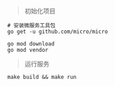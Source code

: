 > 初始化项目
```
# 安装微服务工具包
go get -u github.com/micro/micro

go mod download
go mod vendor
```

> 运行服务
```
make build && make run
```